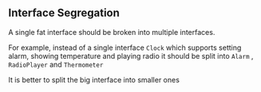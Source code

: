## Interface Segregation

A single fat interface should be broken into multiple interfaces. 

For example, instead of a single interface `Clock` which supports setting alarm, showing temperature and playing radio it should be split into `Alarm` , `RadioPlayer` and `Thermometer`

It is better to split the big interface into smaller ones